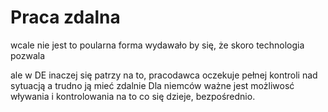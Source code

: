 # Praca zdalna

wcale nie jest to poularna forma
wydawało by się, że skoro technologia pozwala

ale w DE inaczej się patrzy na to, pracodawca oczekuje pełnej kontroli nad sytuacją
a trudno ją mieć zdalnie
Dla niemców ważne jest możliwosć wływania i kontrolowania na to co się dzieje, bezpośrednio.


